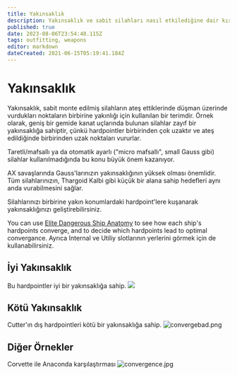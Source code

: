 ```yaml
---
title: Yakınsaklık
description: Yakınsaklık ve sabit silahları nasıl etkilediğine dair kısa bir rehber
published: true
date: 2023-08-06T23:54:48.115Z
tags: outfitting, weapons
editor: markdown
dateCreated: 2021-06-15T05:19:41.184Z
---
```


# Yakınsaklık

Yakınsaklık, sabit monte edilmiş silahların ateş ettiklerinde düşman üzerinde vurdukları noktaların birbirine yakınlığı için kullanılan bir terimdir. Örnek olarak, geniş bir gemide kanat uçlarında bulunan silahlar zayıf bir yakınsaklığa sahiptir, çünkü hardpointler birbirinden çok uzaktır ve ateş edildiğinde birbirinden uzak noktaları vururlar.

Taretli/mafsallı ya da otomatik ayarlı ("micro mafsallı", small Gauss gibi) silahlar kullanılmadığında bu konu büyük önem kazanıyor.

AX savaşlarında Gauss'larınızın yakınsaklığının yüksek olması önemlidir. Tüm silahlarınızın, Thargoid Kalbi gibi küçük bir alana sahip hedefleri aynı anda vurabilmesini sağlar.

Silahlarınızı birbirine yakın konumlardaki hardpoint'lere kuşanarak yakınsaklığınızı geliştirebilirsiniz.

You can use [Elite Dangerous Ship Anatomy](https://siriuscorp.cc/edsa/) to see how each ship's hardpoints converge, and to decide which hardpoints lead to optimal convergance. Ayrıca Internal ve Utiliy slotlarının yerlerini görmek için de kullanabilirsiniz.


## İyi Yakınsaklık

Bu hardpointler iyi bir yakınsaklığa sahip. ![](/img/convergegood.png)

## Kötü Yakınsaklık

Cutter'ın dış hardpointleri kötü bir yakınsaklığa sahip. ![convergebad.png](/img/convergebad.png)

## Diğer Örnekler

Corvette ile Anaconda karşılaştırması ![convergence.jpg](/img/convergence.jpg)
